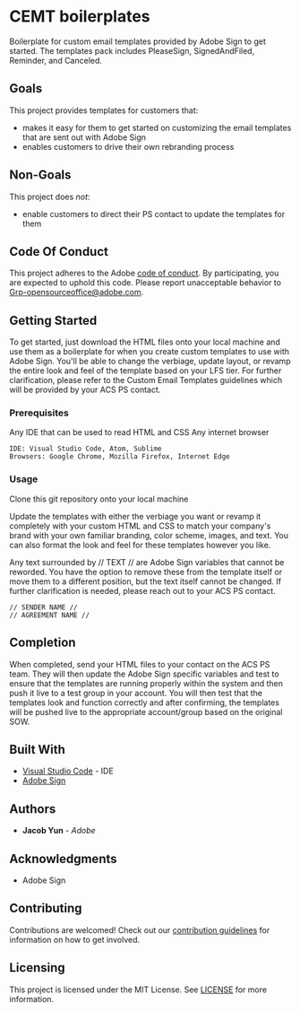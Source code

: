 # CEMT boilerplates

Boilerplate for custom email templates provided by Adobe Sign to get started. The templates pack includes PleaseSign, SignedAndFiled, Reminder, and Canceled.

## Goals
This project provides templates for customers that:
- makes it easy for them to get started on customizing the email templates that are sent out with Adobe Sign
- enables customers to drive their own rebranding process

## Non-Goals
This project does _not_:
- enable customers to direct their PS contact to update the templates for them

## Code Of Conduct

This project adheres to the Adobe [code of conduct](CODE_OF_CONDUCT.md). By participating,
you are expected to uphold this code. Please report unacceptable behavior to
[Grp-opensourceoffice@adobe.com](mailto:Grp-opensourceoffice@adobe.com).

## Getting Started

To get started, just download the HTML files onto your local machine and use them as a boilerplate for when you create custom templates to use with Adobe Sign. You'll be able to change the verbiage, update layout, or revamp the entire look and feel of the template based on your LFS tier. For further clarification, please refer to the Custom Email Templates guidelines which will be provided by your ACS PS contact.

### Prerequisites

Any IDE that can be used to read HTML and CSS
Any internet browser

```
IDE: Visual Studio Code, Atom, Sublime
Browsers: Google Chrome, Mozilla Firefox, Internet Edge
```

### Usage

Clone this git repository onto your local machine

Update the templates with either the verbiage you want or revamp it completely with your custom HTML and CSS to match your company's brand with your own familiar branding, color scheme, images, and text. You can also format the look and feel for these templates however you like.

Any text surrounded by // TEXT // are Adobe Sign variables that cannot be reworded. You have the option to remove these from the template itself or move them to a different position, but the text itself cannot be changed. If further clarification is needed, please reach out to your ACS PS contact.

```
// SENDER NAME //
// AGREEMENT NAME // 
```

## Completion

When completed, send your HTML files to your contact on the ACS PS team. They will then update the Adobe Sign specific variables and test to ensure that the templates are running properly within the system and then push it live to a test group in your account. You will then test that the templates look and function correctly and after confirming, the templates will be pushed live to the appropriate account/group based on the original SOW.

## Built With

- [Visual Studio Code](https://code.visualstudio.com/) - IDE
- [Adobe Sign](https://acrobat.adobe.com/us/en/sign.html)

## Authors

- **Jacob Yun** - _Adobe_

## Acknowledgments

- Adobe Sign

## Contributing

Contributions are welcomed! Check out our
[contribution guidelines](/.github/CONTRIBUTING.md) for information on how to get
involved.

## Licensing

This project is licensed under the MIT License. See [LICENSE](LICENSE) for more information.
